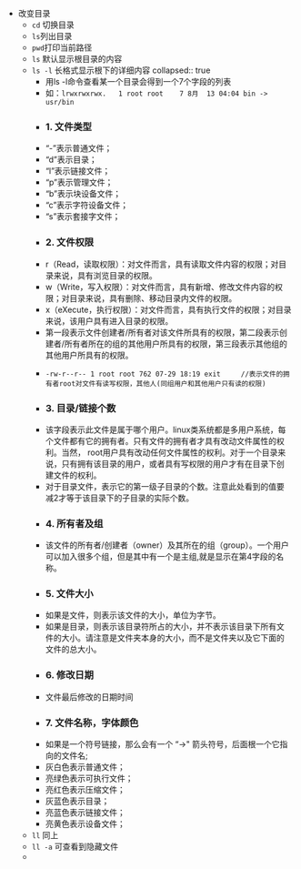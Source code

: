 - 改变目录
	- `cd` 切换目录
	- `ls`列出目录
	- `pwd`打印当前路径
	- `ls`             默认显示根目录的内容
	- `ls -l`             长格式显示根下的详细内容
	  collapsed:: true
		- 用ls -l命令查看某一个目录会得到一个7个字段的列表
		- 如：`lrwxrwxrwx.   1 root root    7 8月  13 04:04 bin -> usr/bin`
		- ### 1. 文件类型
		- “-”表示普通文件；
		- “d”表示目录；
		- “l”表示链接文件；
		- “p”表示管理文件；
		- “b”表示块设备文件；
		- “c”表示字符设备文件；
		- “s”表示套接字文件；
		- ### 2. 文件权限
		- r（Read，读取权限）：对文件而言，具有读取文件内容的权限；对目录来说，具有浏览目录的权限。
		- w（Write，写入权限）：对文件而言，具有新增、修改文件内容的权限；对目录来说，具有删除、移动目录内文件的权限。
		- x（eXecute，执行权限）：对文件而言，具有执行文件的权限；对目录来说，该用户具有进入目录的权限。
		- 第一段表示文件创建者/所有者对该文件所具有的权限，第二段表示创建者/所有者所在的组的其他用户所具有的权限，第三段表示其他组的其他用户所具有的权限。
		- ```
		  -rw-r--r-- 1 root root 762 07-29 18:19 exit     //表示文件的拥有者root对文件有读写权限，其他人(同组用户和其他用户只有读的权限)
		  ```
		- ### 3. 目录/链接个数
		- 该字段表示此文件是属于哪个用户。linux类系统都是多用户系统，每个文件都有它的拥有者。只有文件的拥有者才具有改动文件属性的权利。当然， root用户具有改动任何文件属性的权利。对于一个目录来说，只有拥有该目录的用户，或者具有写权限的用户才有在目录下创建文件的权利。
		- 对于目录文件，表示它的第一级子目录的个数。注意此处看到的值要减2才等于该目录下的子目录的实际个数。
		- ### 4. 所有者及组
		- 该文件的所有者/创建者（owner）及其所在的组（group）。一个用户可以加入很多个组，但是其中有一个是主组,就是显示在第4字段的名称。
		- ### 5. 文件大小
		- 如果是文件，则表示该文件的大小，单位为字节。
		- 如果是目录，则表示该目录符所占的大小，并不表示该目录下所有文件的大小。请注意是文件夹本身的大小，而不是文件夹以及它下面的文件的总大小。
		- ### 6. 修改日期
		- 文件最后修改的日期时间
		- ### 7. 文件名称，字体颜色
		- 如果是一个符号链接，那么会有一个 “->" 箭头符号，后面根一个它指向的文件名;
		- 灰白色表示普通文件；
		- 亮绿色表示可执行文件；
		- 亮红色表示压缩文件；
		- 灰蓝色表示目录；
		- 亮蓝色表示链接文件；
		- 亮黄色表示设备文件；
	- `ll` 同上
	- `ll -a` 可查看到隐藏文件
	-